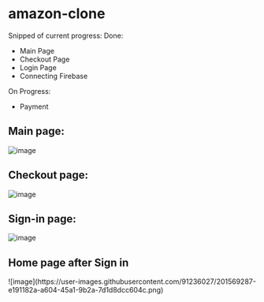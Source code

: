 # amazon-clone
 
Snipped of current progress:
Done:
- Main Page
- Checkout Page
- Login Page
- Connecting Firebase

On Progress:
- Payment

<h2> Main page: </h2>

![image](https://user-images.githubusercontent.com/91236027/200954282-de7b5965-2d47-4a6f-8e82-ab12fa4c515e.png)

<h2> Checkout page: </h2>

![image](https://user-images.githubusercontent.com/91236027/200960757-7ba0134d-7aa8-4ab7-bac2-416143498f89.png)

<h2> Sign-in page: </h2>

![image](https://user-images.githubusercontent.com/91236027/201006021-015a4500-5d7f-4ef5-87ce-bbd5477d97e4.png)

<h2> Home page after Sign in </h2>
![image](https://user-images.githubusercontent.com/91236027/201569287-e191182a-a604-45a1-9b2a-7d1d8dcc604c.png)
